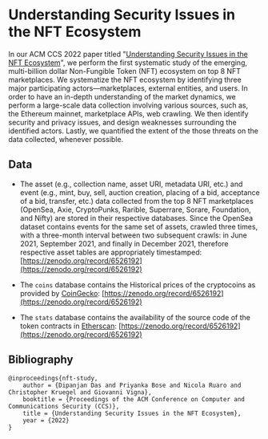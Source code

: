 # Understanding Security Issues in the NFT Ecosystem

In our ACM CCS 2022 paper titled "[Understanding Security Issues in the NFT Ecosystem](https://arxiv.org/abs/2111.08893)", we perform the first systematic study of the emerging, multi-billion dollar Non-Fungible Token (NFT) ecosystem on top 8 NFT marketplaces.
We systematize the NFT ecosystem by identifying three major participating actors—marketplaces, external entities, and users.
In order to have an in-depth understanding of the market dynamics, we perform a large-scale data collection involving various sources, such as, the Ethereum mainnet, marketplace APIs, web crawling.
We then identify security and privacy issues, and design weaknesses surrounding the identified actors.
Lastly, we quantified the extent of the those threats on the data collected, whenever possible.

## Data

- The asset (e.g., collection name, asset URI, metadata URI, etc.) and event (e.g., mint, buy, sell, auction creation, placing of a bid, acceptance of a bid, transfer, etc.) data collected from the top 8 NFT marketplaces (OpenSea, Axie, CryptoPunks, Rarible, Superrare, Sorare, Foundation, and Nifty) are stored in their respective databases.
Since the OpenSea dataset contains events for the same set of assets, crawled three times, with a three-month interval between two subsequent crawls: in June 2021, September 2021, and finally in December 2021, therefore respective asset tables are appropriately timestamped: [https://zenodo.org/record/6526192](https://zenodo.org/record/6526192)

- The `coins` database contains the Historical prices of the cryptocoins as provided by [CoinGecko](https://www.coingecko.com): [https://zenodo.org/record/6526192](https://zenodo.org/record/6526192)

- The `stats` database contains the availability of the source code of the token contracts in [Etherscan](https://etherscan.io): [https://zenodo.org/record/6526192](https://zenodo.org/record/6526192)

## Bibliography

```
@inproceedings{nft-study,
    author = {Dipanjan Das and Priyanka Bose and Nicola Ruaro and Christopher Kruegel and Giovanni Vigna},
    booktitle = {Proceedings of the ACM Conference on Computer and Communications Security (CCS)},
    title = {Understanding Security Issues in the NFT Ecosystem},
    year = {2022}
}
```
